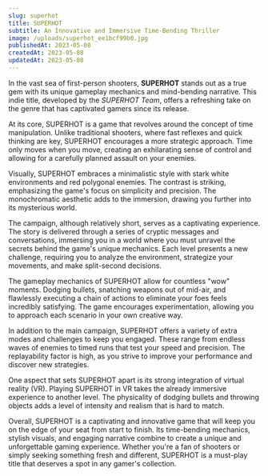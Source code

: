 ```yaml
---
slug: superhot
title: SUPERHOT
subtitle: An Innovative and Immersive Time-Bending Thriller
image: /uploads/superhot_ee1bcf99b0.jpg
publishedAt: 2023-05-08
createdAt: 2023-05-08
updatedAt: 2023-05-08
---
```


In the vast sea of first-person shooters, __SUPERHOT__ stands out as a true gem with its unique gameplay mechanics and mind-bending narrative. This indie title, developed by the _SUPERHOT Team_, offers a refreshing take on the genre that has captivated gamers since its release.

At its core, SUPERHOT is a game that revolves around the concept of time manipulation. Unlike traditional shooters, where fast reflexes and quick thinking are key, SUPERHOT encourages a more strategic approach. Time only moves when you move, creating an exhilarating sense of control and allowing for a carefully planned assault on your enemies.

Visually, SUPERHOT embraces a minimalistic style with stark white environments and red polygonal enemies. The contrast is striking, emphasizing the game's focus on simplicity and precision. The monochromatic aesthetic adds to the immersion, drawing you further into its mysterious world.

The campaign, although relatively short, serves as a captivating experience. The story is delivered through a series of cryptic messages and conversations, immersing you in a world where you must unravel the secrets behind the game's unique mechanics. Each level presents a new challenge, requiring you to analyze the environment, strategize your movements, and make split-second decisions.

The gameplay mechanics of SUPERHOT allow for countless "wow" moments. Dodging bullets, snatching weapons out of mid-air, and flawlessly executing a chain of actions to eliminate your foes feels incredibly satisfying. The game encourages experimentation, allowing you to approach each scenario in your own creative way.

In addition to the main campaign, SUPERHOT offers a variety of extra modes and challenges to keep you engaged. These range from endless waves of enemies to timed runs that test your speed and precision. The replayability factor is high, as you strive to improve your performance and discover new strategies.

One aspect that sets SUPERHOT apart is its strong integration of virtual reality (VR). Playing SUPERHOT in VR takes the already immersive experience to another level. The physicality of dodging bullets and throwing objects adds a level of intensity and realism that is hard to match.

Overall, SUPERHOT is a captivating and innovative game that will keep you on the edge of your seat from start to finish. Its time-bending mechanics, stylish visuals, and engaging narrative combine to create a unique and unforgettable gaming experience. Whether you're a fan of shooters or simply seeking something fresh and different, SUPERHOT is a must-play title that deserves a spot in any gamer's collection.
